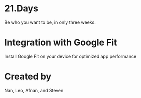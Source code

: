 # 21.Days
Be who you want to be, in only three weeks.

# Integration with Google Fit
Install Google Fit on your device for optimized app performance

# Created by
Nan, Leo, Afnan, and Steven

